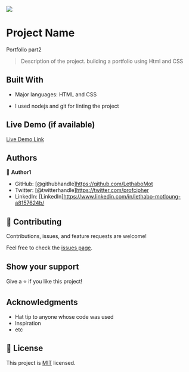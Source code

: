 ![](https://img.shields.io/badge/Microverse-blueviolet)

# Project Name
Portfolio part2
> Description of the project.
building a portfolio using Html and CSS

## Built With

- Major languages: HTML and CSS

- I used nodejs and git for linting the project

## Live Demo (if available)

[Live Demo Link](https://livedemo.com)


## Authors

👤 **Author1**

- GitHub: [@githubhandle]https://github.com/LethaboMot
- Twitter: [@twitterhandle]https://twitter.com/profcipher
- LinkedIn: [LinkedIn]https://www.linkedin.com/in/lethabo-motloung-a8157624b/


## 🤝 Contributing

Contributions, issues, and feature requests are welcome!

Feel free to check the [issues page](../../issues/).

## Show your support

Give a ⭐️ if you like this project!

## Acknowledgments

- Hat tip to anyone whose code was used
- Inspiration
- etc

## 📝 License

This project is [MIT](./LICENSE) licensed.

